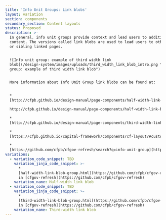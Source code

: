 ```yaml
---
title: 'Info Unit Groups: Link blobs'
layout: variation
section: components
secondary_section: Content layouts
status: Proposed
description: >-
  In general, info unit groups provide context and lead users to additional
  content. The versions called link blobs are used to lead users to other deeper
  or sibling linked pages.


  ![Info unit group: example of third width link
  blob](/design-system/images/uploads/third_width_link_blob_intro.png "Info unit
  group: example of third width link blob")


  More information about Info Unit Group link blobs can be found at:


  *
  [http://cfpb.github.io/design-manual/page-components/half-width-link-blob.html](

  http://cfpb.github.io/design-manual/page-components/half-width-link-blob.html)

  *
  [http://cfpb.github.io/design-manual/page-components/third-width-link-blob.html](http://cfpb.github.io/design-manual/page-components/third-width-link-blob.html)

  *
  [https://cfpb.github.io/capital-framework/components/cf-layout/#custom-content-layouts](https://cfpb.github.io/capital-framework/components/cf-layout/#custom-content-layouts)

  *
  [https://github.com/cfpb/cfgov-refresh/search?q=info-unit-group](https://github.com/cfpb/cfgov-refresh/search?q=info-unit-group)
variations:
  - variation_code_snippet: TBD
    variation_jinja_code_snippet: >-
      *
      [half-width-link-blob-group.html](https://github.com/cfpb/cfgov-refresh/blob/e67d1ad321551c221c01eaa62589dfdd1177d1dc/cfgov/jinja2/v1/_includes/organisms/half-width-link-blob-group.html)
      in [cfgov-refresh](https://github.com/cfpb/cfgov-refresh)
    variation_name: Half-width link blob
  - variation_code_snippet: TBD
    variation_jinja_code_snippet: >-
      *
      [third-width-link-blob-group.html](https://github.com/cfpb/cfgov-refresh/blob/e67d1ad321551c221c01eaa62589dfdd1177d1dc/cfgov/jinja2/v1/_includes/organisms/third-width-link-blob-group.html)
      in [cfgov-refresh](https://github.com/cfpb/cfgov-refresh)
    variation_name: Third-width link blob
---
```


